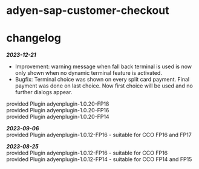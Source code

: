 # adyen-sap-customer-checkout


# changelog

***2023-12-21***  
* Improvement: warning message when fall back terminal is used is now only shown when no dynamic terminal feature is activated.  
* Bugfix: Terminal choice was shown on every split card payment. Final payment was done on last choice. Now first choice will be used and no further dialogs appear.  

provided Plugin adyenplugin-1.0.20-FP18  
provided Plugin adyenplugin-1.0.20-FP16  
provided Plugin adyenplugin-1.0.20-FP14

***2023-09-06***  
provided Plugin adyenplugin-1.0.12-FP16 - suitable for CCO FP16 and FP17
  
***2023-08-25***  
provided Plugin adyenplugin-1.0.12-FP16 - suitable for CCO FP16  
provided Plugin adyenplugin-1.0.12-FP14 - suitable for CCO FP14 and FP15  
